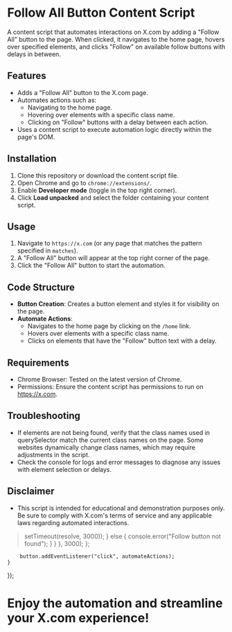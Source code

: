 
# Follow All Button Content Script

A content script that automates interactions on X.com by adding a "Follow All" button to the page. When clicked, it navigates to the home page, hovers over specified elements, and clicks "Follow" on available follow buttons with delays in between.

## Features

- Adds a "Follow All" button to the X.com page.
- Automates actions such as:
  - Navigating to the home page.
  - Hovering over elements with a specific class name.
  - Clicking on "Follow" buttons with a delay between each action.
- Uses a content script to execute automation logic directly within the page's DOM.

## Installation

1. Clone this repository or download the content script file.
2. Open Chrome and go to `chrome://extensions/`.
3. Enable **Developer mode** (toggle in the top right corner).
4. Click **Load unpacked** and select the folder containing your content script.

## Usage

1. Navigate to `https://x.com` (or any page that matches the pattern specified in `matches`).
2. A "Follow All" button will appear at the top right corner of the page.
3. Click the "Follow All" button to start the automation.

## Code Structure

- **Button Creation**: Creates a button element and styles it for visibility on the page.
- **Automate Actions**:
  - Navigates to the home page by clicking on the `/home` link.
  - Hovers over elements with a specific class name.
  - Clicks on elements that have the "Follow" button text with a delay.


## Requirements

- Chrome Browser: Tested on the latest version of Chrome.
- Permissions: Ensure the content script has permissions to run on https://x.com.

## Troubleshooting

- If elements are not being found, verify that the class names used in querySelector match the current class names on the page. Some websites dynamically change class names, which may require adjustments in the script.
- Check the console for logs and error messages to diagnose any issues with element selection or delays.

## Disclaimer
- This script is intended for educational and demonstration purposes only. Be sure to comply with X.com's terms of service and any applicable laws regarding automated interactions.

> setTimeout(resolve, 3000));
                    } else {
                        console.error("Follow button not found");
                    }
                }
            }, 3000);
        };

        button.addEventListener("click", automateActions);
    }
});

# Enjoy the automation and streamline your X.com experience!
